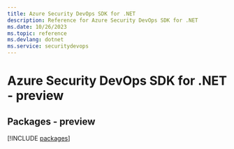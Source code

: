 ```yaml
---
title: Azure Security DevOps SDK for .NET
description: Reference for Azure Security DevOps SDK for .NET
ms.date: 10/26/2023
ms.topic: reference
ms.devlang: dotnet
ms.service: securitydevops
---
```

# Azure Security DevOps SDK for .NET - preview
## Packages - preview
[!INCLUDE [packages](security-devops-index.md)]